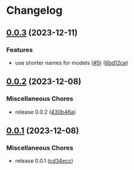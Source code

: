 # Changelog

## [0.0.3](https://github.com/krystal/katapult-ruby/compare/v0.0.2...v0.0.3) (2023-12-11)


### Features

* use shorter names for models ([#5](https://github.com/krystal/katapult-ruby/issues/5)) ([6bd12ce](https://github.com/krystal/katapult-ruby/commit/6bd12ce9d037b40e67cbbee3158bc90350f5e62b))

## [0.0.2](https://github.com/krystal/katapult-ruby/compare/v0.0.1...v0.0.2) (2023-12-08)


### Miscellaneous Chores

* release 0.0.2 ([430b46a](https://github.com/krystal/katapult-ruby/commit/430b46ad217b96d86e5d60aa0e9c7a57f2598cae))

## [0.0.1](https://github.com/krystal/katapult-ruby/compare/v0.0.1...v0.0.1) (2023-12-08)


### Miscellaneous Chores

* release 0.0.1 ([cd34ecc](https://github.com/krystal/katapult-ruby/commit/cd34ecc7aa6b73dfa6fabc78a1677a62b33d4e61))
